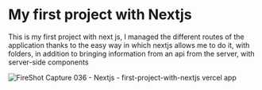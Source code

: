 # My first project with Nextjs
This is my first project with next js, I managed the different routes of the application thanks to the easy way in which nextjs allows me to do it, with folders, in addition to bringing information from an api from the server, with server-side components

![FireShot Capture 036 - Nextjs - first-project-with-nextjs vercel app](https://github.com/adore1968/first-project-with-nextjs/assets/101434158/e2ef2d7a-6c68-4fa2-9501-471dd9c115d7)
